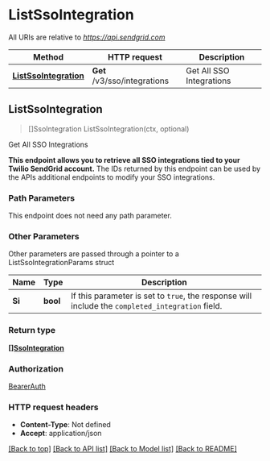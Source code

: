 # ListSsoIntegration

All URIs are relative to *https://api.sendgrid.com*

Method | HTTP request | Description
------------- | ------------- | -------------
[**ListSsoIntegration**](ListSsoIntegration.md#ListSsoIntegration) | **Get** /v3/sso/integrations | Get All SSO Integrations



## ListSsoIntegration

> []SsoIntegration ListSsoIntegration(ctx, optional)

Get All SSO Integrations

**This endpoint allows you to retrieve all SSO integrations tied to your Twilio SendGrid account.**  The IDs returned by this endpoint can be used by the APIs additional endpoints to modify your SSO integrations.

### Path Parameters

This endpoint does not need any path parameter.

### Other Parameters

Other parameters are passed through a pointer to a ListSsoIntegrationParams struct


Name | Type | Description
------------- | ------------- | -------------
**Si** | **bool** | If this parameter is set to `true`, the response will include the `completed_integration` field.

### Return type

[**[]SsoIntegration**](SsoIntegration.md)

### Authorization

[BearerAuth](../README.md#BearerAuth)

### HTTP request headers

- **Content-Type**: Not defined
- **Accept**: application/json

[[Back to top]](#) [[Back to API list]](../README.md#documentation-for-api-endpoints)
[[Back to Model list]](../README.md#documentation-for-models)
[[Back to README]](../README.md)


